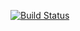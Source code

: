 [![Build Status](https://travis-ci.org/nodwengu/shoes_api.svg?branch=master)](https://travis-ci.org/nodwengu/shoes_api) 